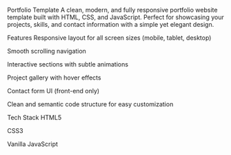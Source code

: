 Portfolio Template
A clean, modern, and fully responsive portfolio website template built with HTML, CSS, and JavaScript. Perfect for showcasing your projects, skills, and contact information with a simple yet elegant design.

Features
Responsive layout for all screen sizes (mobile, tablet, desktop)

Smooth scrolling navigation

Interactive sections with subtle animations

Project gallery with hover effects

Contact form UI (front-end only)

Clean and semantic code structure for easy customization

Tech Stack
HTML5

CSS3

Vanilla JavaScript
